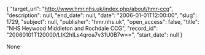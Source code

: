{
  "target_url": "http://www.hmr.nhs.uk/index.php/about/hmr-ccg", 
  "description": null, 
  "end_date": null, 
  "date": "2006-01-01T12:00:00", 
  "slug": 1729, 
  "subject": null, 
  "publisher": "hmr.nhs.uk", 
  "open_access": false, 
  "title": "NHS Heywood Middleton and Rochdale CCG", 
  "record_id": "20060101T120000/LlK2hILs4qroa7v31U0B7w==", 
  "start_date": null
}

None